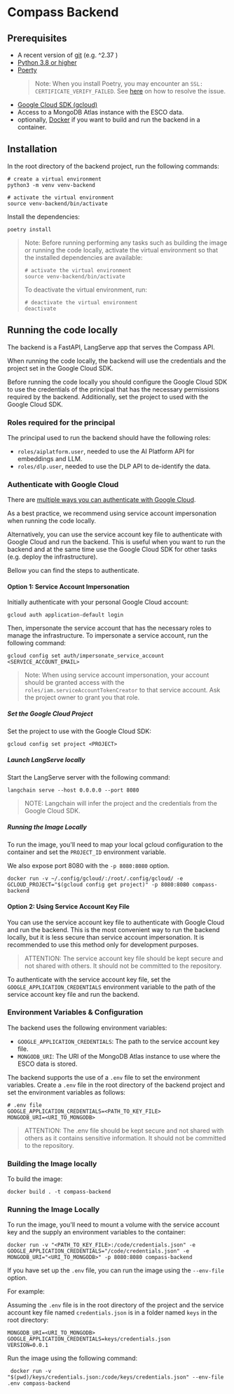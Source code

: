 # Compass Backend

## Prerequisites

- A recent version of [git](https://git-scm.com/) (e.g. ^2.37 )
- [Python 3.8 or higher](https://www.python.org/downloads/)
- [Poerty](https://python-poetry.org/)
  > Note: When you install Poetry, you may encounter an `SSL: CERTIFICATE_VERIFY_FAILED`.
  See [here](https://github.com/python-poetry/install.python-poetry.org/issues/112#issuecomment-1555925766) on how to
  resolve the issue.
- [Google Cloud SDK (gcloud)](https://cloud.google.com/sdk/docs/install)
- Access to a MongoDB Atlas instance with the ESCO data.
- optionally, [Docker](https://www.docker.com/) if you want to build and run the backend in a container.

## Installation

In the root directory of the backend project, run the following commands:

```shell
# create a virtual environment
python3 -m venv venv-backend

# activate the virtual environment
source venv-backend/bin/activate
```

Install the dependencies:

```shell
poetry install
```

> Note:
> Before running performing any tasks such as building the image or running the code locally, activate the virtual
> environment so that the installed dependencies are available:
>  ```shell
>  # activate the virtual environment
>  source venv-backend/bin/activate
>  ```
> To deactivate the virtual environment, run:
> ```shell
> # deactivate the virtual environment
> deactivate
> ```

## Running the code locally

The backend is a FastAPI, LangServe app that serves the Compass API.

When running the code locally, the backend will use the credentials and the project set in the Google Cloud SDK.

Before running the code locally you should configure the Google Cloud SDK to use the credentials of the principal that
has the necessary permissions required by the backend. Additionally, set the project to used with the Google Cloud SDK.

### Roles required for the principal

The principal used to run the backend should have the following roles:

- `roles/aiplatform.user`, needed to use the AI Platform API for embeddings and LLM.
- `roles/dlp.user`, needed to use the DLP API to de-identify the data.

### Authenticate with Google Cloud

There are [multiple ways you can authenticate with Google Cloud](https://cloud.google.com/sdk/gcloud/reference/auth).

As a best practice, we recommend using service account impersonation when running the code locally.

Alternatively, you can use the service account key file to authenticate with Google Cloud and run the backend.
This is useful when you want to run the backend and at the same time use the Google Cloud SDK for other tasks (e.g.
deploy the infrastructure).

Bellow you can find the steps to authenticate.

#### Option 1: Service Account Impersonation

Initially authenticate with your personal Google Cloud account:

 ```shell
 gcloud auth application-default login
 ```

Then, impersonate the service account that has the necessary roles to manage the infrastructure. To impersonate a
service account, run the following command:

 ```shell
 gcloud config set auth/impersonate_service_account <SERVICE_ACCOUNT_EMAIL>
```

> Note:
> When using service account impersonation, your account should be granted access with
> the `roles/iam.serviceAccountTokenCreator` to that service account. Ask the project owner to grant you that role.
>

##### Set the Google Cloud Project

Set the project to use with the Google Cloud SDK:

```shell
gcloud config set project <PROJECT>
```

##### Launch LangServe locally

Start the LangServe server with the following command:

```shell
langchain serve --host 0.0.0.0 --port 8080
```

> NOTE:
> Langchain will infer the project and the credentials from the Google Cloud SDK.

##### Running the Image Locally

To run the image, you'll need to map your local gcloud configuration to the container and set the `PROJECT_ID`
environment variable.

We also expose port 8080 with the `-p 8080:8080` option.

```shell
docker run -v ~/.config/gcloud/:/root/.config/gcloud/ -e GCLOUD_PROJECT="$(gcloud config get project)" -p 8080:8080 compass-backend
```

#### Option 2: Using Service Account Key File

You can use the service account key file to authenticate with Google Cloud and run the backend.
This is the most convenient way to run the backend locally, but it is less secure than service account impersonation. It
is recommended to use this method only for development purposes.

> ATTENTION: The service account key file should be kept secure and not shared with others.
> It should not be committed to the repository.
>

To authenticate with the service account key file, set the `GOOGLE_APPLICATION_CREDENTIALS` environment variable to the
path of the service account key file and run the backend.

### Environment Variables & Configuration

The backend uses the following environment variables:

- `GOOGLE_APPLICATION_CREDENTIALS`: The path to the service account key file.
- `MONGODB_URI`: The URI of the MongoDB Atlas instance to use where the ESCO data is stored.

The backend supports the use of a `.env` file to set the environment variables. Create a `.env` file in the root
directory of the backend project and set the environment variables as follows:

```dotenv
# .env file
GOOGLE_APPLICATION_CREDENTIALS=<PATH_TO_KEY_FILE>
MONGODB_URI=<URI_TO_MONGODB>
```

> ATTENTION: The .env file should be kept secure and not shared with others as it contains sensitive information.
> It should not be committed to the repository.
>

### Building the Image locally

To build the image:

```shell
docker build . -t compass-backend
```

### Running the Image Locally

To run the image, you'll need to mount a volume with the service account key and the supply an environment variables to the container:

```shell
docker run -v "<PATH_TO_KEY_FILE>:/code/credentials.json" -e GOOGLE_APPLICATION_CREDENTIALS="/code/credentials.json" -e MONGODB_URI="<URI_TO_MONGODB>" -p 8080:8080 compass-backend
```

If you have set up the `.env` file, you can run the image using the `--env-file` option.

For example:

Assuming the `.env` file is in the root directory of the project and the service account key file named `credentials.json` is in a folder named `keys` in the root directory:

```dotenv
MONGODB_URI=<URI_TO_MONGODB>
GOOGLE_APPLICATION_CREDENTIALS=keys/credentials.json
VERSION=0.0.1
```

Run the image using the following command:

```shell
 docker run -v "$(pwd)/keys/credentials.json:/code/keys/credentials.json" --env-file .env compass-backend
```





